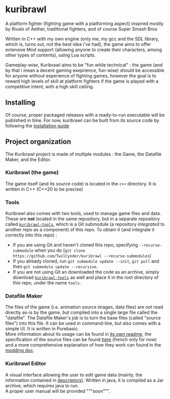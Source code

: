 # kuribrawl
A platform fighter (fighting game with a platforming aspect) inspired mostly by Rivals of Aether, traditional fighters, and of course Super Smash Bros

Written in C++ with my own engine (only me, my gcc and the SDL library, which is, turns out, not the best idea i've had), the game aims to offer extensive Mod support (allowing anyone to create their characters, among other types of contents), using Lua scripts.

Gameplay-wise, Kuribrawl aims to be "fun while technical" : the game (and by that i mean a decent gaming exeprience, fun-wise) should be accessible for anyone without experience of fighting games, however the goal is to reward high levels of skill at platform fighters if the game is played with a competitive intent, with a high skill ceiling.

## Installing
Of course, proper packaged releases with a ready-to-run executable will be published in time. For now, kuribrawl can be built from its source code by following the [installation guide](./doc/internal/install-build.md#Kuribrawl)

## Project organization

The Kuribrawl project is made of multiple modules : the Game, the Datafile Maker, and the Editor. 

### Kuribrawl (the game)
The game itself (and its source code) is located in the `c++` directory. It is written in C++ (C++20 to be precise)

### Tools

Kuribrawl also comes with two tools, used to manage game files and data. These are **not** located in the same repository, but in a separate repository called [`kuribrawl-tools`](https://github.com/TwilCynder/kuribrawl-tools), which is a Git submodule (a repository *integrated* to another repo as a component) of this repo. To obtain it (and integrate it correctly into this repo) : 
- If you are using Git and haven't cloned this repo, specifying `--recurse-submodule` when you do (`git clone https://github.com/TwilCynder/kuribrawl --recurse-submodules`)
- If you already cloned, run `git submodule update --init`, `git pull` and then `git submodule update --recursive`.  
- If you are not using Git an downloaded the code as an archive, simply download [`kuribrawl-tools`](https://github.com/TwilCynder/kuribrawl-tools) as well and place it in the root directory of this repo, under the name `tools`. 

### Datafile Maker
The files of the game (i.e. animation source images, data files) are not read directly as-is by the game, but compiled into a single large file called the "datafile". The Datafile Maker's job is to turn the base files (called "source files") into this file. It can be used in command-line, but also comes with a simple UI. It is written in Purebasic.  
More information about its usage can be found in [its own readme](./tools/gamefile%20manager/readme.md), the specification of the source files can be found [here](./doc/internal/ressource%20file%20format/0.3.4.md) (french only for now) and a more comprehensive explanation of how they work can found in the [modding doc](./doc/public/modding.md).

### Kuribrawl Editor
A visual interface allowing the user to edit game data (mainly, the information contained in [descriptors](./doc/public/modding.md/#)). Written in java, it is compiled as a Jar archive, which requires java to run.  
A proper user manual will be provided """soon""". 